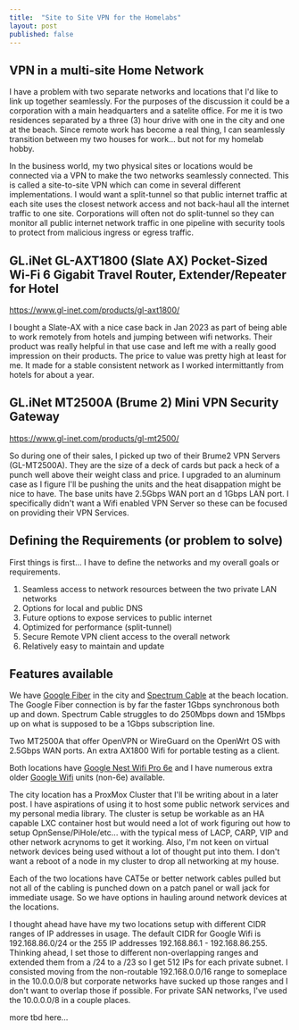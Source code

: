 ```yaml
---
title:  "Site to Site VPN for the Homelabs"
layout: post
published: false
---
```


## VPN in a multi-site Home Network

I have a problem with two separate networks and locations that I'd like to link up together seamlessly. For the purposes of the discussion it could be a corporation with a main headquarters and a satelite office. For me it is two residences separated by a three (3) hour drive with one in the city and one at the beach. Since remote work has become a real thing, I can seamlessly transition between my two houses for work... but not for my homelab hobby.

In the business world, my two physical sites or locations would be connected via a VPN to make the two networks seamlessly connected. This is called a site-to-site VPN which can come in several different implementations. I would want a split-tunnel so that public internet traffic at each site uses the closest network access and not back-haul all the internet traffic to one site. Corporations will often not do split-tunnel so they can monitor all public internet network traffic in one pipeline with security tools to protect from malicious ingress or egress traffic.

## GL.iNet GL-AXT1800 (Slate AX) Pocket-Sized Wi-Fi 6 Gigabit Travel Router, Extender/Repeater for Hotel

https://www.gl-inet.com/products/gl-axt1800/

I bought a Slate-AX with a nice case back in Jan 2023 as part of being able to work remotely from hotels and jumping between wifi networks. Their product was really helpful in that use case and left me with a really good impression on their products. The price to value was pretty high at least for me. It made for a stable consistent network as I worked intermittantly from hotels for about a year.

## GL.iNet MT2500A (Brume 2) Mini VPN Security Gateway

https://www.gl-inet.com/products/gl-mt2500/

So during one of their sales, I picked up two of their Brume2 VPN Servers (GL-MT2500A). They are the size of a deck of cards but pack a heck of a punch well above their weight class and price. I upgraded to an aluminum case as I figure I'll be pushing the units and the heat disappation might be nice to have. The base units have 2.5Gbps WAN port an d 1Gbps LAN port. I specifically didn't want a Wifi enabled VPN Server so these can be focused on providing their VPN Services.

## Defining the Requirements (or problem to solve)

First things is first... I have to define the networks and my overall goals or requirements.

1. Seamless access to network resources between the two private LAN networks
2. Options for local and public DNS
3. Future options to expose services to public internet
4. Optimized for performance (split-tunnel)
5. Secure Remote VPN client access to the overall network
6. Relatively easy to maintain and update

## Features available

We have [Google Fiber](https://fiber.google.com/cities/triangle/) in the city and [Spectrum Cable](https://www.spectrum.com) at the beach location. The Google Fiber connection is by far the faster 1Gbps synchronous both up and down. Spectrum Cable struggles to do 250Mbps down and 15Mbps up on what is supposed to be a 1Gbps subscription line.

Two MT2500A that offer OpenVPN or WireGuard on the OpenWrt OS with 2.5Gbps WAN ports. An extra AX1800 Wifi for portable testing as a client.

Both locations have [Google Nest Wifi Pro 6e](https://store.google.com/us/product/nest_wifi_pro) and I have numerous extra older [Google Wifi](https://www.amazon.com/Google-WiFi-system-3-Pack-replacement/dp/B01MAW2294) units (non-6e) available.

The city location has a ProxMox Cluster that I'll be writing about in a later post. I have aspirations of using it to host some public network services and my personal media library. The cluster is setup be workable as an HA capable LXC container host but would need a lot of work figuring out how to setup OpnSense/PiHole/etc... with the typical mess of LACP, CARP, VIP and other network acrynoms to get it working. Also, I'm not keen on virtual network devices being used without a lot of thought put into them. I don't want a reboot of a node in my cluster to drop all networking at my house.

Each of the two locations have CAT5e or better network cables pulled but not all of the cabling is punched down on a patch panel or wall jack for immediate usage. So we have options in hauling around network devices at the locations.

I thought ahead have have my two locations setup with different CIDR ranges of IP addresses in usage. The default CIDR for Google Wifi is 192.168.86.0/24 or the 255 IP addresses 192.168.86.1 - 192.168.86.255. Thinking ahead, I set those to different non-overlapping ranges and extended them from a /24 to a /23 so I get 512 IPs for each private subnet. I consisted moving from the non-routable 192.168.0.0/16 range to someplace in the 10.0.0.0/8 but corporate networks have sucked up those ranges and I don't want to overlap those if possible.  For private SAN networks, I've used the 10.0.0.0/8 in a couple places.

more tbd here...
